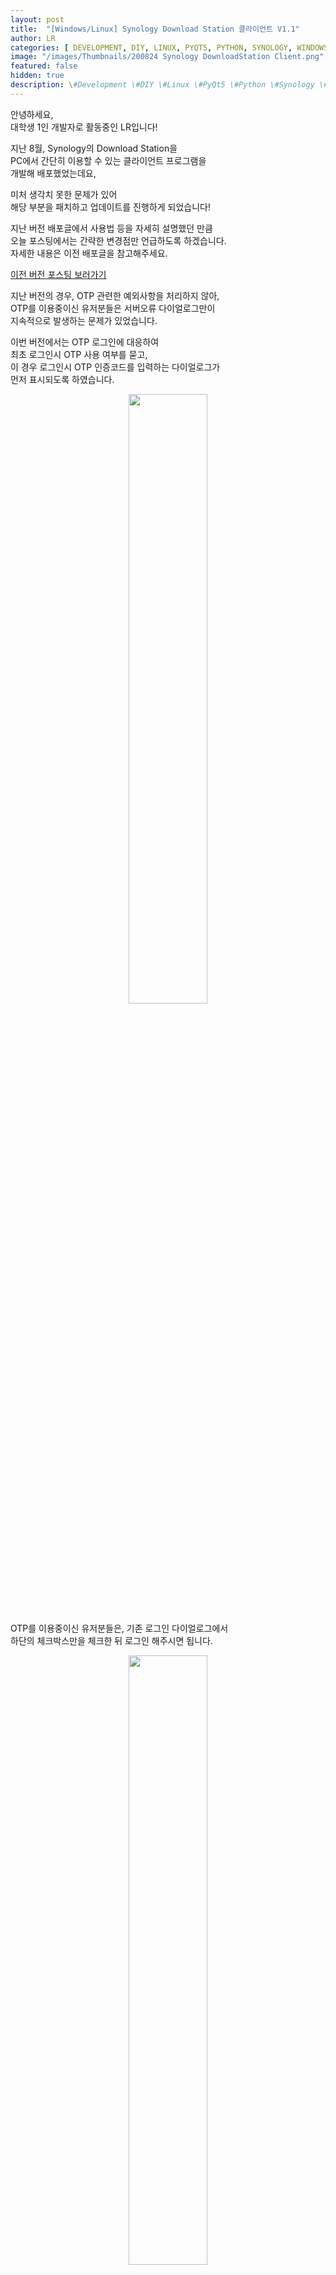 ```yaml
---
layout: post
title:  "[Windows/Linux] Synology Download Station 클라이언트 V1.1"
author: LR
categories: [ DEVELOPMENT, DIY, LINUX, PYQT5, PYTHON, SYNOLOGY, WINDOWS, XPENOLOGY ]
image: "/images/Thumbnails/200824 Synology DownloadStation Client.png"
featured: false
hidden: true
description: \#Development \#DIY \#Linux \#PyQt5 \#Python \#Synology \#Windows \#XPEnology
---
```

안녕하세요,<br>
대학생 1인 개발자로 활동중인 LR입니다!

지난 8월, Synology의 Download Station을<br>
PC에서 간단히 이용할 수 있는 클라이언트 프로그램을<br>
개발해 배포했었는데요,

미처 생각치 못한 문제가 있어<br>
해당 부분을 패치하고 업데이트를 진행하게 되었습니다!

지난 버전 배포글에서 사용법 등을 자세히 설명했던 만큼<br>
오늘 포스팅에서는 간략한 변경점만 언급하도록 하겠습니다.<br>
자세한 내용은 이전 배포글을 참고해주세요.

<a href="https://blog-lr.defcon.or.kr/200824-synology-downloadstation-client">이전 버전 포스팅 보러가기</a>

지난 버전의 경우, OTP 관련한 예외사항을 처리하지 않아,<br>
OTP를 이용중이신 유저분들은 서버오류 다이얼로그만이<br>
지속적으로 발생하는 문제가 있었습니다.

이번 버전에서는 OTP 로그인에 대응하여<br>
최초 로그인시 OTP 사용 여부를 묻고,<br>
이 경우 로그인시 OTP 인증코드를 입력하는 다이얼로그가<br>
먼저 표시되도록 하였습니다.

<center>
<img src="/images/PostImages/20902 Synology DownloadStation Client New/1_program_login.png" style="width: 50%;">
</center>

OTP를 이용중이신 유저분들은, 기존 로그인 다이얼로그에서<br>
하단의 체크박스만을 체크한 뒤 로그인 해주시면 됩니다.

<center>
<img src="/images/PostImages/20902 Synology DownloadStation Client New/2_program_otp.png" style="width: 50%;">
</center>

OTP 사용이 활성화된 경우,<br>
매 세션 로그인시마다 OTP코드 입력창이 표시됩니다.<br>​

OTP 사용을 해제하고자 하시는 경우에는<br>
account.uum 파일을 삭제하시고<br>
새로 로그인 정보를 작성해주시면 됩니다.

__!! 이전 버전에서 새로 업그레이드 하시는 경우,<br>__
__기존에 생성된 account.uum 파일을 삭제하신 뒤<br>__
__새 버전을 사용해주시기 바랍니다 !!__

다운로드는 아래 링크에서 진행하실 수 있습니다.<br>
Ver 1.1 디렉터리 내의 파일을 받아주시면 됩니다.

__!! 일부 브라우저에서 파일 다운로드 시<br>__
__손상된 파일이 다운로드되는 문제가 있습니다.<br>__
__이 경우, 폴더 전체를 다운받으신 뒤<br>__
__압축 해제하여 이용해주시면 감사하겠습니다. !!__

<a href="https://drive.defcon.or.kr/fsdownload/uZCx2TGQf/Ver%201.1" target="_sub">DownloadStation Client 다운로드</a>

지난 배포 버전에서 OTP 관련 의견 제시해주신<br>
클리앙의 쿠니s님께 감사의 말씀을 전하며<br>
오늘 배포 포스팅을 마무리하도록 하겠습니다.

지금까지,<br>
LR이었습니다!


__!! 2020년 9월 2일에 V1.1이 배포되었습니다.__

__본 게시글은 사용법 확인을 위해서만 읽어주시고,__

__다운로드는 새 버전의 포스팅을 이용해주세요 !!__

__<a href="https://blog-lr.defcon.or.kr/synology-downloadstation-client-new" target="_sub">새 버전 포스팅 확인하기</a>__

<br>
<br>

안녕하세요,<br>
대학생 1인 개발자로 활동중인 LR입니다!

오늘 포스팅도 평소 자주 작성하던 리뷰 포스팅이 아닌,<br>
제가 직접 개발한 프로그램을 공유하는 포스팅이 되었습니다.

저는 현재 ```ODroid H2``` 개발보드에<br>
```XPEnology``` 운영체제를 설치해<br>
개인 Nas로 활용하고 있습니다.

<a href="https://blog-lr.defcon.or.kr/200311-odroid-h2-xpenology-guide">ODroid H2 XPEnology 설치 가이드 포스팅</a>

```XPEnology``` 는 ```Synology``` 사의 Nas용 운영체제를<br>
다른 기기에서도 사용할 수 있도록 변조시킨 운영체제입니다.

이 ```Synology DSM``` 운영체제에서는<br>
URL이나 토렌트 파일을 이용해<br>
Nas로 간편하게 파일을 다운로드할 수 있는<br>
```Download Station``` 이라는 기능을 제공합니다.



용량이 큰 파일의 경우, ```Download Station``` 을 이용해 다운로드 하게되었을 때,<br>
지속적으로 안정적인 속도로 다운로드 작업을 진행하기 때문에<br>
오류 없이 빠른 속도로 다운로드를 할 수 있습니다.

하지만 이런 편리한 기능을 제공하는 ```Download Station``` 이지만,<br>
매번 DSM에 웹상으로 접속해 이용해야 한다는 점이 불편하게 느껴졌습니다.​

```Android``` 와 ```iOS``` 의 경우, DS Get 또는 기타 서드파티 애플리케이션을 이용해서<br>
굳이 DSM에 접속하지 않고도 ```Download Station``` 에<br>
다운로드 작업을 등록하거나 기존 작업을 제어하는 것이 가능합니다.

다만, ```Windows``` 는 이러한 클라이언트 프로그램이 거의 존재하지 않기에<br>
이 기회에 직접 한번 만들어보게 되었습니다.

<center>
<img src="/images/PostImages/200824 Synology DownloadStation Client/2_client_login.png" style="width: 50%;">
</center>

프로그램을 최초 실행하게 되면,<br>
위와 같은 로그인 창이 보이게됩니다.<br>
위에서부터 순차적으로 사용중인 DSM의 주소와 계정을 입력해줍니다.<br>
이때, DSM의 주소의 경우 ```http://hello.synology.me``` 와 같이<br>
http 또는 https로 시작하는 형태로 입력해주셔야 합니다.​

이때 입력하는 계정 정보는 별도의 서버에 저장되지 않고,<br>
Login 버튼을 클릭하는 순간 프로그램을 실행하신 위치에 설정파일이 생성되며<br>
해당 파일에 암호화되어 기록됩니다.<br>
이후 실행시에는 해당 파일을 읽어들여<br>
지정된 DSM에 로그인하는 용도로만 활용됩니다.

DSM의 주소와 계정 정보를 올바르게 입력했다면,<br>
Login 버튼을 클릭했을 때<br>
프로그램의 메인 화면으로 진입하게 됩니다.

<center>
<img src="/images/PostImages/200824 Synology DownloadStation Client/3_client_main.png" style="width: 50%;">
</center>

맨 위에는 리스트를 새로 불러오기 위한 새로고침 버튼,<br>
그리고 현재 등록되어있는 작업 리스트가 위치합니다.<br>
그 아래로는 다운로드 작업을 추가로 등록하기 위한 입력란과<br>
입력된 작업들을 DSM으로 전송해 다운로드를 시작하는<br>
버튼이 위치합니다.

```Python``` 으로 작성된 프로그램의 특성상,<br>
반복적으로 리스트의 새로고침을 구현하는 것이 사실상 불가능 하였기에,<br>
부득이하게 수동 새로고침 형태로 버튼을 추가하게 되었습니다.<br>
다만, 다운로드 작업을 추가하거나 기존 작업을 제어하는 경우<br>
자동적으로 새로고침을 하도록 해두었기에,<br>
큰 불편함은 없으리라 생각됩니다.

상단 리스트에서 작업을 클릭할 경우,<br>
해당 작업을 제어할 수 있는 메뉴가 표시됩니다.

<center>
<img src="/images/PostImages/200824 Synology DownloadStation Client/4_client_main_manage.png" style="width: 50%;">
</center>

일시정지 또는 이어받기를 클릭할 경우,<br>
진행중인 작업을 일시적으로 정지시키거나<br>
일시정지 상태인 작업을 이어서 진행하도록 합니다.

삭제 버튼을 클릭할 경우, 진행중인 작업은 취소되며<br>
목록에서 해당 작업이 삭제됩니다.

다운로드 작업을 추가하고자 할 경우,<br>
해당 파일의 URL 또는<br>
토렌트 파일명을 입력해줍니다.<br>
이때, 토렌트 파일의 경우 프로그램을 실행한 위치에 저장해 두어야 합니다.

<center>
<img src="/images/PostImages/200824 Synology DownloadStation Client/5_client_main_register.png" style="width: 50%;">
</center>

이처럼, 한 줄당 하나의 다운로드 작업을 입력해<br>
한번에 여러 작업을 등록하는 것이 가능합니다.<br>​

## 다운로드

<a href="https://drive.defcon.or.kr/fsdownload/uZCx2TGQf/Ver%201.0" target="_sub">DownloadStation Client 다운로드</a>

다운로드는 위 링크에서 가능하며,<br>
```Windows``` 용 exe 파일과 ```Linux``` 용 바이너리 파일을<br>
모두 배포합니다.<br>
사용중인 운영체제에 맞는 프로그램을 받아 이용하시면 되겠습니다.

## 소스코드 및 공유

<a href="https://github.com/yymin1022/Synology_DownloadStation_Client" target="_sub">소스코드 보러가기</a>

본 프로젝트의 모든 소스코드는 제 ```Github``` 를 통해 공개합니다.<br>
단, 소스코드를 활용하고자 하시는 경우,<br>
제 원본 ```Github``` 링크를 남겨주시기 바라며,<br>
혹시나, 본 프로그램을 공유하고자 하실 경우,<br>
새로운 글을 작성하거나 파일을 직접 첨부하지 마시고,<br>
본 포스팅의 링크를 첨부해주시면 감사하겠습니다.

규모가 큰 그런 프로그램은 아니지만,<br>
```Synology``` 의 ```DownloadStation``` 에서 제공하는 중심적인 기능들은<br>
대부분 지원하기 때문에, 어느정도 불편함을 해소할 수 있는<br>
그런 프로그램이라고 생각합니다.

많은 사용자를 바라고 개발한 프로그램이라기보다는<br>
제가 편하게 이용하고자 개발하기 시작한 프로그램이다 보니<br>
개발하고 나서의 뿌듯함이 배가 되는 듯 싶습니다.

지금까지,<br>
LR이었습니다!
